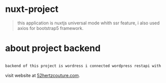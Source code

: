 # nuxt-project

> this application is nuxtjs universal mode whith ssr feature, i also used axios for bootstrap5 framework.

# about project backend

``` bash

backend of this project is wordress i connected wordpress restapi with nuxtjs


```

visit website at [52hertzcouture.com](https://52hertzcouture.com/).
